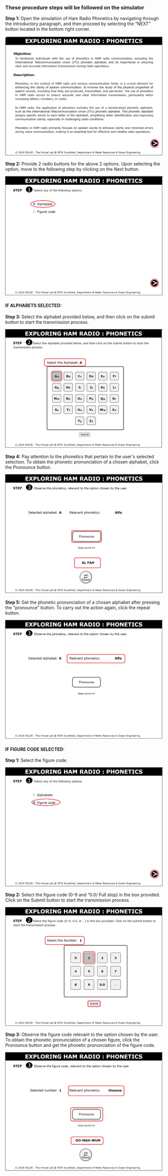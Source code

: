 ### These procedure steps will be followed on the simulator

**Step 1:** Open the simulation of Ham Radio Phonetics by navigating through the introductory paragraph, and then proceed by selecting the “NEXT” button located in the bottom right corner.

   ![Image 1](images/1.png)

**Step 2:** Provide 2 radio buttons for the above 2 options. Upon selecting the option, move to the following step by clicking on the Next button.

   ![Image 2](images/2.png)

#### IF ALPHABETS SELECTED:

**Step 3:** Select the alphabet provided below, and then click on the submit button to start the transmission process.

   ![Image 3](images/3.png)

**Step 4:** Pay attention to the phonetics that pertain to the user's selected selection. To obtain the phonetic pronunciation of a chosen alphabet, click the Pronounce button.

   ![Image 4](images/4.png)

**Step 5:** Get the phonetic pronunciation of a chosen alphabet after pressing the "pronounce" button. To carry out the action again, click the repeat button.

   ![Image 5](images/5.png)


#### IF FIGURE CODE SELECTED:

**Step 1:** Select the figure code.

   ![Image 1](images/6.png)

**Step 2:** Select the figure code (0-9 and “0.0/ Full stop) in the box provided. Click on the Submit button to start the transmission process.

   ![Image 2](images/7.png)

**Step 3:** Observe the figure code relevant to the option chosen by the user. To obtain the phonetic pronunciation of a chosen figure, click the Pronounce button and get the phonetic pronunciation of the figure code.

   ![Image 3](images/8.png)
